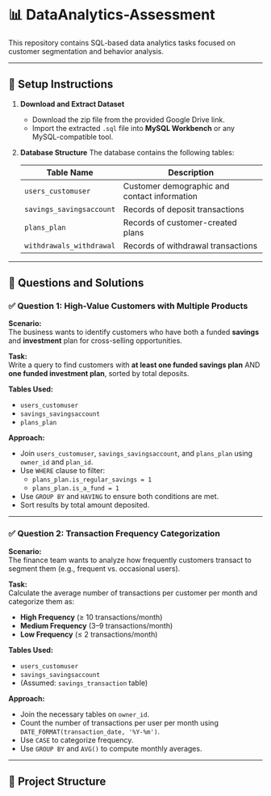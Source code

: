 # 📊 DataAnalytics-Assessment

This repository contains SQL-based data analytics tasks focused on customer segmentation and behavior analysis.

---

## 🔧 Setup Instructions

1. **Download and Extract Dataset**
   - Download the zip file from the provided Google Drive link.
   - Import the extracted `.sql` file into **MySQL Workbench** or any MySQL-compatible tool.

2. **Database Structure**
   The database contains the following tables:

   | Table Name               | Description                                       |
   |--------------------------|---------------------------------------------------|
   | `users_customuser`       | Customer demographic and contact information      |
   | `savings_savingsaccount` | Records of deposit transactions                   |
   | `plans_plan`             | Records of customer-created plans                 |
   | `withdrawals_withdrawal` | Records of withdrawal transactions                |

---

## 📌 Questions and Solutions

### ✅ Question 1: High-Value Customers with Multiple Products

**Scenario:**  
The business wants to identify customers who have both a funded **savings** and **investment** plan for cross-selling opportunities.

**Task:**  
Write a query to find customers with **at least one funded savings plan** AND **one funded investment plan**, sorted by total deposits.

**Tables Used:**
- `users_customuser`
- `savings_savingsaccount`
- `plans_plan`

**Approach:**
- Join `users_customuser`, `savings_savingsaccount`, and `plans_plan` using `owner_id` and `plan_id`.
- Use `WHERE` clause to filter:
  - `plans_plan.is_regular_savings = 1`
  - `plans_plan.is_a_fund = 1`
- Use `GROUP BY` and `HAVING` to ensure both conditions are met.
- Sort results by total amount deposited.

---

### ✅ Question 2: Transaction Frequency Categorization

**Scenario:**  
The finance team wants to analyze how frequently customers transact to segment them (e.g., frequent vs. occasional users).

**Task:**  
Calculate the average number of transactions per customer per month and categorize them as:

- **High Frequency** (≥ 10 transactions/month)
- **Medium Frequency** (3–9 transactions/month)
- **Low Frequency** (≤ 2 transactions/month)

**Tables Used:**
- `users_customuser`
- `savings_savingsaccount`
- (Assumed: `savings_transaction` table)

**Approach:**
- Join the necessary tables on `owner_id`.
- Count the number of transactions per user per month using `DATE_FORMAT(transaction_date, '%Y-%m')`.
- Use `CASE` to categorize frequency.
- Use `GROUP BY` and `AVG()` to compute monthly averages.

---

## 📁 Project Structure

